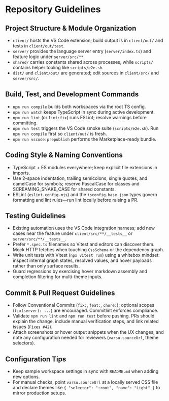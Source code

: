 # Repository Guidelines

## Project Structure & Module Organization
- `client/` hosts the VS Code extension; build output is in `client/out/` and tests in `client/out/test`.
- `server/` provides the language server entry (`server/index.ts`) and feature logic under `server/src/**`.
- `shared/` carries constants shared across processes, while `scripts/` contains helper tooling like `scripts/e2e.sh`.
- `dist/` and `client/out/` are generated; edit sources in `client/src/` and `server/src/`.

## Build, Test, and Development Commands
- `npm run compile` builds both workspaces via the root TS config.
- `npm run watch` keeps TypeScript in sync during active development.
- `npm run lint` (or `lint:fix`) runs ESLint; resolve warnings before committing.
- `npm run test` triggers the VS Code smoke suite (`scripts/e2e.sh`). Run `npm run compile` first so `client/out/` is fresh.
- `npm run vscode:prepublish` performs the Marketplace-ready bundle.

## Coding Style & Naming Conventions
- TypeScript + ES modules everywhere; keep explicit file extensions in imports.
- Use 2-space indentation, trailing semicolons, single quotes, and camelCase for symbols; reserve PascalCase for classes and SCREAMING_SNAKE_CASE for shared constants.
- ESLint (`eslint.config.mjs`) and the `tsconfig.base.json` types govern formatting and lint rules—run lint locally before raising a PR.

## Testing Guidelines
- Existing automation uses the VS Code integration harness; add new cases near the feature under `client/src/**/__tests__` or `server/src/**/__tests__`.
- Prefer `*.spec.ts` filenames so Vitest and editors can discover them. Mock HTTP fetches when touching `CssSchema` or the dependency graph.
- Write unit tests with Vitest (`npx vitest run`) using a whitebox mindset: inspect internal graph states, resolved values, and hover payloads rather than only surface results.
- Guard regressions by exercising hover markdown assembly and completion filtering for multi-theme inputs.

## Commit & Pull Request Guidelines
- Follow Conventional Commits (`fix:`, `feat:`, `chore:`); optional scopes (`fix(server): ...`) are encouraged. Commitlint enforces compliance.
- Validate `npm run lint` and `npm run test` before pushing. PRs should explain the change, include manual verification steps, and link related issues (`Fixes #42`).
- Attach screenshots or hover output snippets when the UX changes, and note any configuration needed for reviewers (`varsu.sourceUrl`, theme selectors).

## Configuration Tips
- Keep sample workspace settings in sync with `README.md` when adding new options.
- For manual checks, point `varsu.sourceUrl` at a locally served CSS file and declare themes like `{ "selector": ":root", "name": "Light" }` to mirror production setups.
